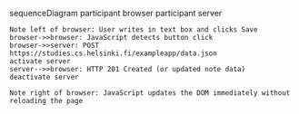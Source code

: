 sequenceDiagram
    participant browser
    participant server

    Note left of browser: User writes in text box and clicks Save
    browser->>browser: JavaScript detects button click
    browser->>server: POST https://studies.cs.helsinki.fi/exampleapp/data.json 
    activate server
    server-->>browser: HTTP 201 Created (or updated note data)
    deactivate server

    Note right of browser: JavaScript updates the DOM immediately without reloading the page